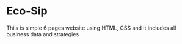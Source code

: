 # Eco-Sip
 Thiis is simple 6 pages website using HTML, CSS and it includes all business data and strategies
